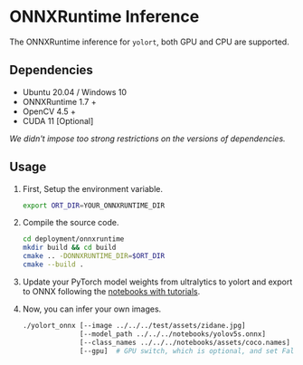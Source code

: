 # ONNXRuntime Inference

The ONNXRuntime inference for `yolort`, both GPU and CPU are supported.

## Dependencies

- Ubuntu 20.04 / Windows 10
- ONNXRuntime 1.7 +
- OpenCV 4.5 +
- CUDA 11 [Optional]

*We didn't impose too strong restrictions on the versions of dependencies.*

## Usage

1. First, Setup the environment variable.

    ```bash
    export ORT_DIR=YOUR_ONNXRUNTIME_DIR
    ```

2. Compile the source code.

    ```bash
    cd deployment/onnxruntime
    mkdir build && cd build
    cmake .. -DONNXRUNTIME_DIR=$ORT_DIR
    cmake --build .
    ```

3. Update your PyTorch model weights from ultralytics to yolort and export to ONNX following the [notebooks with tutorials](https://github.com/zhiqwang/yolov5-rt-stack/blob/master/notebooks/).

4. Now, you can infer your own images.

    ```bash
    ./yolort_onnx [--image ../../../test/assets/zidane.jpg]
                  [--model_path ../../../notebooks/yolov5s.onnx]
                  [--class_names ../../../notebooks/assets/coco.names]
                  [--gpu]  # GPU switch, which is optional, and set False as default
    ```
